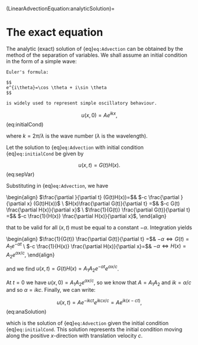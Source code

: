 (LinearAdvectionEquation:analyticSolution)=
# The exact equation

The analytic (exact) solution of {eq}`eq:Advection` can be obtained by the method of the separation of variables. We shall assume an initial condition in the form of a simple wave:

```{margin} Euler's formula
Euler's formula: 

$$
e^{i\theta}=\cos \theta + i\sin \theta
$$

is widely used to represent simple oscillatory behaviour. 
```

$$
	u(x,0)=A e^{i k x},
$$ (eq:initialCond)

where $k = 2\pi/\lambda$ is the wave number ($\lambda$ is the wavelength). 

Let the solution to {eq}`eq:Advection` with initial condition {eq}`eq:initialCond` be given by

$$
	u(x,t)=G(t)H(x).
$$ (eq:sepVar)

Substituting in {eq}`eq:Advection`, we have

\begin{align} 
   $\frac{\partial }{\partial t} (G(t)H(x))=$& $-c \frac{\partial }{\partial x} (G(t)H(x))$ \\
   $H(x)\frac{\partial G(t)}{\partial t} =$& $-c G(t) \frac{\partial H(x)}{\partial x}$ \\
   $\frac{1}{G(t)} \frac{\partial G(t)}{\partial t} =$& $-c \frac{1}{H(x)} \frac{\partial H(x)}{\partial x}$, 
\end{align}

that to be valid for all $(x,t)$ must be equal to a constant $-\alpha$. Integration yields

\begin{align} 
      $\frac{1}{G(t)} \frac{\partial G(t)}{\partial t} =$& $-\alpha \Leftrightarrow G(t)=A_1e^{-\alpha t}$ \\
      $-c \frac{1}{H(x)} \frac{\partial H(x)}{\partial x}=$& $-\alpha \Leftrightarrow H(x)=A_2e^{\alpha x/c}$,
\end{align}

and we find $u(x,t)=G(t)H(x)=A_1A_2e^{-\alpha t}e^{\alpha x/c}$. 

At $t=0$ we have $u(x,0)=A_1A_2e^{\alpha x/c}$, so we know that $A=A_1A_2$ and $ik = \alpha/c$ and so $\alpha=ikc$. Finally, we can write:

$$
	u(x,t)=Ae^{-ikct}e^{ikcx/c}=Ae^{ik(x-ct)},
$$ (eq:anaSolution)

which is the solution of {eq}`eq:Advection` given the initial condition {eq}`eq:initialCond`. This solution represents the initial condition moving along the positive $x$-direction with translation velocity $c$.

